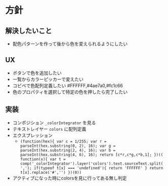# 方針

## 解決したいこと
- 配色パターンを作って後から色を変えられるようにしたい

## UX
- ボタンで色を追加したい
- 一覧からカラーピッカーで変えたい
- コピペで色配列定義したい #FFFFFF,#4ae7a0,#fc1c66
- 色のプロパティを選択して特定の色を押したら完了したい

## 実装
- コンポジション `_colorIntegrator` を見る
- テキストレイヤー `colors` に配列定義
- エクスプレッション
  - `(function(hex){ var c = 1/255; var r = parseInt(hex.substring(0, 2), 16); var g = parseInt(hex.substring(2, 4), 16); var b = parseInt(hex.substring(4, 6), 16); return [c*r,c*g,c*b,1]; })(( function(x){ var t = comp('_colorIntegrator').layer('colors').text.sourceText.split(','); if(typeof t[x] === 'undefined'){ return 'FFFFFF' } return t[x].replace('#','') })(0))`
- アクティブになった時にcolorsを見に行ってある無し判定
